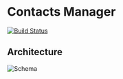 # Contacts Manager

[![Build Status](https://travis-ci.org/andrei-hameza/contacts-manager.svg?branch=master)](https://travis-ci.org/andrei-hameza/contacts-manager)

## Architecture

![Schema](https://drive.google.com/open?id=0B6hgLGqNhIPxZEk1Nl9ISWFmeGM)
